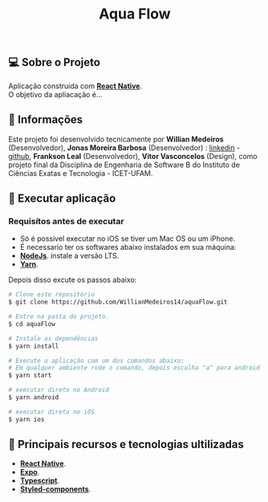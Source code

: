 <h1 align="center">
  Aqua Flow
</h1>

<br>

## 💻 Sobre o Projeto

Aplicação construída com **[React Native](https://reactnative.dev/)**. <br />
O objetivo da apliacação é...

## 🚀 Informações

Este projeto foi desenvolvido tecnicamente por **Willian Medeiros** (Desenvolvedor), **Jonas Moreira Barbosa** (Desenvolvedor) : [linkedin]( https://www.linkedin.com/in/jonas-moreira28 ) - [github]( https://github.com/JonasMoreira5/JonasMoreira5 ), **Frankson Leal** (Desenvolvedor), **Vitor Vasconcelos** (Design), como projeto final da Disciplina de Engenharia de Software B do Instituto de Ciências Exatas e Tecnologia - ICET-UFAM.
## 🎲 Executar aplicação

### Requisítos antes de executar

- Só é possível executar no iOS se tiver um Mac OS ou um iPhone.
- É necessario ter os softwares abaixo instalados em sua máquina:
- **[NodeJs](https://nodejs.org/en)**. instale a versão LTS.
- **[Yarn](https://classic.yarnpkg.com/lang/en/docs/install/#windows-stable)**.

Depois disso excute os passos abaixo:

```bash
# Clone este repositório
$ git clone https://github.com/WillianMedeiros14/aquaFlow.git

# Entre na pasta do projeto.
$ cd aquaFlow

# Instale as dependências
$ yarn install

# Execute a aplicação com um dos comandos abaixo:
# Em qualquer ambiente rode o comando, depois escolha "a" para android ou "i" para ios
$ yarn start

# executar direto no Android
$ yarn android

# executar direto no iOS
$ yarn ios

```

## 🚀 Principais recursos e tecnologias ultilizadas

- **[React Native](https://reactnative.dev/)**.
- **[Expo](https://docs.expo.dev/)**.
- **[Typescript](https://www.typescriptlang.org/)**.
- **[Styled-components](https://styled-components.com/docs)**.
